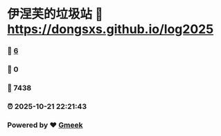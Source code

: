 # 伊涅芙的垃圾站 :link: https://dongsxs.github.io/log2025 
### :page_facing_up: [6](https://dongsxs.github.io/log2025/tag.html) 
### :speech_balloon: 0 
### :hibiscus: 7438 
### :alarm_clock: 2025-10-21 22:21:43 
### Powered by :heart: [Gmeek](https://github.com/Meekdai/Gmeek)
